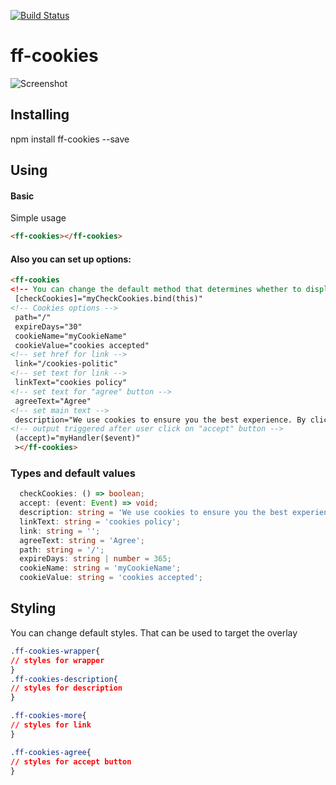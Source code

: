 [![Build Status](https://travis-ci.org/frontendfreelancerdk/ff-cookies.svg?branch=master)](https://travis-ci.org/frontendfreelancerdk/ff-cookies)


# ff-cookies

![Screenshot](https://github.com/frontendfreelancerdk/ff-cookies/blob/master/projects/ff-cookies/screenshot.png?raw=true)

## Installing 

npm install ff-cookies --save

## Using

#### Basic

Simple usage
```html
<ff-cookies></ff-cookies>
```

#### Also you can set up options:
```html
<ff-cookies
<!-- You can change the default method that determines whether to display the component or not. -->
 [checkCookies]="myCheckCookies.bind(this)" 
<!-- Cookies options -->
 path="/"
 expireDays="30"
 cookieName="myCookieName"
 cookieValue="cookies accepted"
<!-- set href for link -->
 link="/cookies-politic"
<!-- set text for link -->
 linkText="cookies policy"
<!-- set text for "agree" button -->
 agreeText="Agree"
<!-- set main text -->
 description="We use cookies to ensure you the best experience. By clicking around the site you accept our "
<!-- output triggered after user click on "accept" button -->
 (accept)="myHandler($event)"
 ></ff-cookies>
```

### Types and default values 
```typescript
  checkCookies: () => boolean;
  accept: (event: Event) => void;
  description: string = 'We use cookies to ensure you the best experience. By clicking around the site you accept our ';
  linkText: string = 'cookies policy';
  link: string = '';
  agreeText: string = 'Agree';
  path: string = '/';
  expireDays: string | number = 365;
  cookieName: string = 'myCookieName';
  cookieValue: string = 'cookies accepted';
```

## Styling 

You can change default styles. That can be used to target the overlay 

```css
.ff-cookies-wrapper{
// styles for wrapper
}
.ff-cookies-description{
// styles for description
}

.ff-cookies-more{
// styles for link 
}

.ff-cookies-agree{
// styles for accept button
}

```
